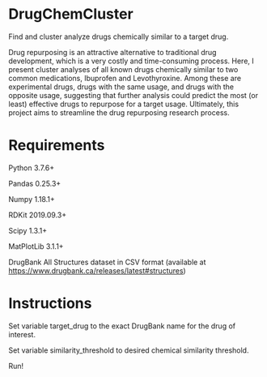 # DrugChemCluster
Find and cluster analyze drugs chemically similar to a target drug.

Drug repurposing is an attractive alternative to traditional drug development, which is a very costly and time-consuming process. Here, I present cluster analyses of all known drugs chemically similar to two common medications, Ibuprofen and Levothyroxine. Among these are experimental drugs, drugs with the same usage, and drugs with the opposite usage, suggesting that further analysis could predict the most (or least) effective drugs to repurpose for a target usage. Ultimately, this project aims to streamline the drug repurposing research process.

# Requirements
Python 3.7.6+

Pandas 0.25.3+

Numpy 1.18.1+

RDKit 2019.09.3+

Scipy 1.3.1+

MatPlotLib 3.1.1+

DrugBank All Structures dataset in CSV format (available at https://www.drugbank.ca/releases/latest#structures)

# Instructions
Set variable target_drug to the exact DrugBank name for the drug of interest.

Set variable similarity_threshold to desired chemical similarity threshold.

Run!
